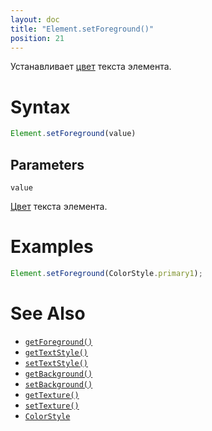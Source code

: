 ```yaml
---
layout: doc
title: "Element.setForeground()"
position: 21
---
```


Устанавливает [цвет](../../Style/ColorStyle/) текста элемента.

# Syntax

```js
Element.setForeground(value)
```

## Parameters

`value`

[Цвет](../../Style/ColorStyle/) текста элемента.

# Examples

```js
Element.setForeground(ColorStyle.primary1);
```

# See Also

* [`getForeground()`](../Element.getForeground/)
* [`getTextStyle()`](../Element.getTextStyle/)
* [`setTextStyle()`](../Element.setTextStyle/)
* [`getBackground()`](../Element.getBackground/)
* [`setBackground()`](../Element.setBackground/)
* [`getTexture()`](../Element.getTexture/)
* [`setTexture()`](../Element.setTexture/)
* [`ColorStyle`](../../Style/ColorStyle/)
